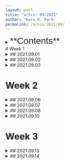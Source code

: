 ```yaml
---
layout: post
title: "arXiv: 09/2021"
author: "Haru K. Park"
permalink: /arxiv/2021/09/
---
```

<details><summary>
<span style="font-size:2em;font-family: Helvetica;">**Contents**</span>
</summary>
* Table of Contents
{:toc}
</details>
# Week 1

<details><summary>
## 2021.09.01
</summary>

### [An algebraic approach to revealing magnetic structures of ground states in many-electron systems](https://arxiv.org/abs/2108.05104)

Marshall-Lieb-Mattis theorem, Lieb's theorem, Nagaoka-Thouless theorem, von Neumann algebras, Ferromagnetism

### [Dual Description of Gauge Theories from an Iterative Noether Approach](https://arxiv.org/abs/2108.06937)

Gauge theory, Duality, Iterative Noether Approach

### [Floquet Topological Phases of Non-Hermitian Systems](https://arxiv.org/abs/2003.08055)

Floquet theory, Topological phase
</details>

<details><summary>
## 2021.09.02
</summary>

### [Edge Modes, Degeneracies, and Topological Numbers in Non-Hermitian Systems](https://arxiv.org/abs/1610.04029)

Topological order, Chiral symmetry, Edge mode, Non-Hermitian Systems

</details>

<details><summary>
## 2021.09.03
</summary>

### [Quantum Many-Body Scars and Hilbert Space Fragmentation: A Review of Exact Results](https://arxiv.org/abs/2109.00548)

Quantum scar, AKLT model, Ergodicity, Hilbert space fragmentation

</details>

# Week 2

<details><summary>
## 2021.09.06
</summary>

### [Lee-Yang theory of criticality in interacting quantum many-body systems](https://arxiv.org/abs/2109.01412)

Lee-Yang theory, Ising model, Quantum many-body systems

### [Observing Floquet topological order by symmetry resolution](https://arxiv.org/abs/2109.01151)

Floquet theory, Topological order

### [Classical gauge principle -- From field theories to classical mechanics](https://arxiv.org/abs/2109.01264)

Gauge theory, Field theory, Classical mechanics

</details>

<details><summary>
## 2021.09.07
</summary>

### [Characterization of topological insulators based on the electronic polarization with spiral boundary conditions](https://arxiv.org/abs/2109.02242)

Topological order, Wilson-Dirac model, Polarization

</details>

<details><summary>
## 2021.09.08
</summary>

### [Galois Orbits of TQFTs: Symmetries and Unitarity](https://arxiv.org/abs/2109.02766)

TQFT, Galois action 

</details>

<details><summary>
## 2021.09.10
</summary>

### [Unconventional quantum phase transitions in a one-dimensional Lieb-Schultz-Mattis system](https://arxiv.org/abs/2109.04019)

Lieb-Schultz-Mattis theorem, Phase transition, One-dimensional system, Tomonaga-Luttinger liquid

</details>

# Week 3

<details><summary>
## 2021.09.13
</summary>

### [Anomalies and noncommutative index theory](https://arxiv.org/abs/hep-th/0603209)

Anomaly, Index theory, Gauge theory, Quantum Field Theory

</details>

<details><summary>
## 2021.09.14
</summary>

### [Sachdev-Ye-Kitaev Models and Beyond: A Window into Non-Fermi Liquids](https://arxiv.org/abs/2109.05037)

Sachdev-Ye-Kiatev model, Lecture note

</details>